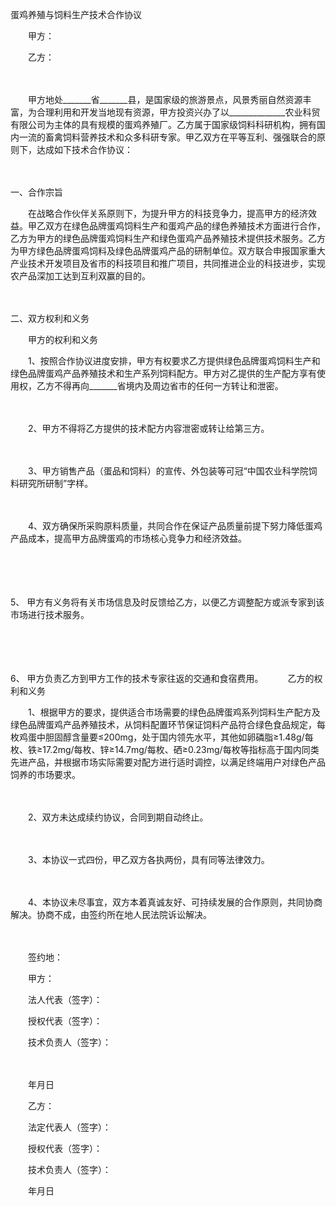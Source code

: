 



蛋鸡养殖与饲料生产技术合作协议



 

　　甲方：

　　乙方：　　

　　

　　甲方地处_______省_______县，是国家级的旅游景点，风景秀丽自然资源丰富，为合理利用和开发当地现有资源，甲方投资兴办了以______________农业科贸有限公司为主体的具有规模的蛋鸡养殖厂。乙方属于国家级饲料科研机构，拥有国内一流的畜禽饲料营养技术和众多科研专家。甲乙双方在平等互利、强强联合的原则下，达成如下技术合作协议：

　　


 一、合作宗旨



　　在战略合作伙伴关系原则下，为提升甲方的科技竞争力，提高甲方的经济效益。甲乙双方在绿色品牌蛋鸡饲料生产和蛋鸡产品的绿色养殖技术方面进行合作，乙方为甲方的绿色品牌蛋鸡饲料生产和绿色蛋鸡产品养殖技术提供技术服务。乙方为甲方绿色品牌蛋鸡饲料及绿色品牌蛋鸡产品的研制单位。双方联合申报国家重大产业技术开发项目及省市的科技项目和推广项目，共同推进企业的科技进步，实现农产品深加工达到互利双赢的目的。

　　


 二、双方权利和义务



　　甲方的权利和义务

　　1、按照合作协议进度安排，甲方有权要求乙方提供绿色品牌蛋鸡饲料生产和绿色品牌蛋鸡产品养殖技术和生产系列饲料配方。甲方对乙提供的生产配方享有使用权，乙方不得再向_______省境内及周边省市的任何一方转让和泄密。

　　

　　2、甲方不得将乙方提供的技术配方内容泄密或转让给第三方。

　　

　　3、甲方销售产品（蛋品和饲料）的宣传、外包装等可冠“中国农业科学院饲料研究所研制”字样。

　　

　　4、双方确保所采购原料质量，共同合作在保证产品质量前提下努力降低蛋鸡产品成本，提高甲方品牌蛋鸡的市场核心竞争力和经济效益。

　　

　　

5、
甲方有义务将有关市场信息及时反馈给乙方，以便乙方调整配方或派专家到该市场进行技术服务。

　　

　　

6、
甲方负责乙方到甲方工作的技术专家往返的交通和食宿费用。　　　 乙方的权利和义务

　　1、根据甲方的要求，提供适合市场需要的绿色品牌蛋鸡系列饲料生产配方及绿色品牌蛋鸡产品养殖技术，从饲料配置环节保证饲料产品符合绿色食品规定，每枚鸡蛋中胆固醇含量要≤200mg，处于国内领先水平，其他如卵磷脂≥1.48g/每枚、铁≥17.2mg/每枚、锌≥14.7mg/每枚、硒≥0.23mg/每枚等指标高于国内同类先进产品，并根据市场实际需要对配方进行适时调控，以满足终端用户对绿色产品饲养的市场要求。

　　

　　2、双方未达成续约协议，合同到期自动终止。

　　

　　3、本协议一式四份，甲乙双方各执两份，具有同等法律效力。

　　

　　4、本协议未尽事宜，双方本着真诚友好、可持续发展的合作原则，共同协商解决。协商不成，由签约所在地人民法院诉讼解决。

　　

　　签约地：　　

　　甲方：

　　法人代表（签字）：

　　授权代表（签字）：

　　技术负责人（签字）：

　　

　　年月日　　

　　乙方：

　　法定代表人（签字）：

　　授权代表（签字）：

　　技术负责人（签字）：

　　年月日